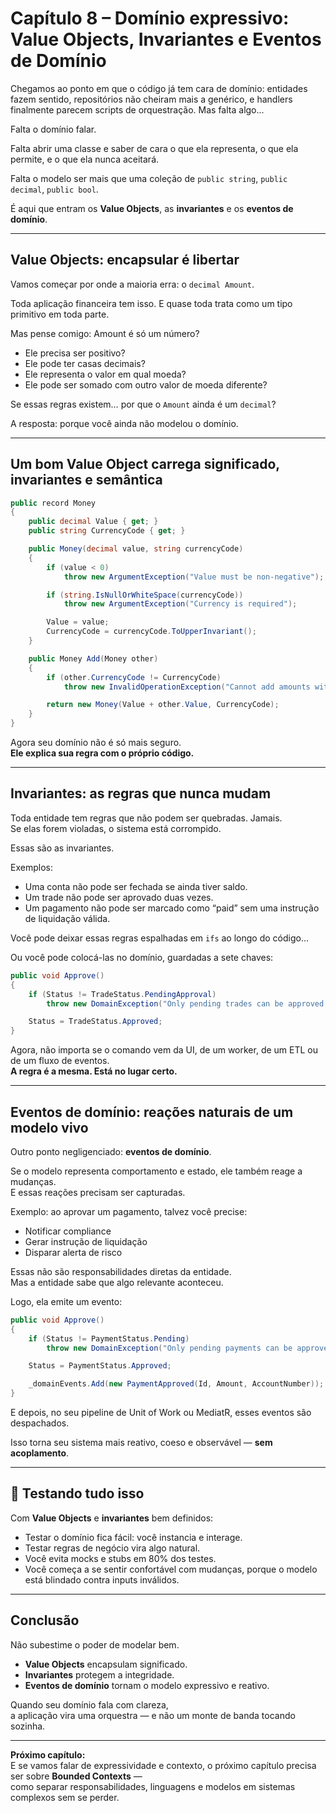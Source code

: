 # Capítulo 8 – Domínio expressivo: Value Objects, Invariantes e Eventos de Domínio

Chegamos ao ponto em que o código já tem cara de domínio: entidades fazem sentido, repositórios não cheiram mais a genérico, e handlers finalmente parecem scripts de orquestração. Mas falta algo...

Falta o domínio falar.

Falta abrir uma classe e saber de cara o que ela representa, o que ela permite, e o que ela nunca aceitará.

Falta o modelo ser mais que uma coleção de `public string`, `public decimal`, `public bool`.

É aqui que entram os **Value Objects**, as **invariantes** e os **eventos de domínio**.

---

## Value Objects: encapsular é libertar

Vamos começar por onde a maioria erra: o `decimal Amount`.

Toda aplicação financeira tem isso. E quase toda trata como um tipo primitivo em toda parte.

Mas pense comigo: Amount é só um número?

- Ele precisa ser positivo?
- Ele pode ter casas decimais?
- Ele representa o valor em qual moeda?
- Ele pode ser somado com outro valor de moeda diferente?

Se essas regras existem… por que o `Amount` ainda é um `decimal`?

A resposta: porque você ainda não modelou o domínio.

---

## Um bom Value Object carrega significado, invariantes e semântica

```csharp
public record Money
{
    public decimal Value { get; }
    public string CurrencyCode { get; }

    public Money(decimal value, string currencyCode)
    {
        if (value < 0)
            throw new ArgumentException("Value must be non-negative");

        if (string.IsNullOrWhiteSpace(currencyCode))
            throw new ArgumentException("Currency is required");

        Value = value;
        CurrencyCode = currencyCode.ToUpperInvariant();
    }

    public Money Add(Money other)
    {
        if (other.CurrencyCode != CurrencyCode)
            throw new InvalidOperationException("Cannot add amounts with different currencies");

        return new Money(Value + other.Value, CurrencyCode);
    }
}
```

Agora seu domínio não é só mais seguro.  
**Ele explica sua regra com o próprio código.**

---

## Invariantes: as regras que nunca mudam

Toda entidade tem regras que não podem ser quebradas. Jamais.  
Se elas forem violadas, o sistema está corrompido.

Essas são as invariantes.

Exemplos:

- Uma conta não pode ser fechada se ainda tiver saldo.
- Um trade não pode ser aprovado duas vezes.
- Um pagamento não pode ser marcado como “paid” sem uma instrução de liquidação válida.

Você pode deixar essas regras espalhadas em `ifs` ao longo do código...

Ou você pode colocá-las no domínio, guardadas a sete chaves:

```csharp
public void Approve()
{
    if (Status != TradeStatus.PendingApproval)
        throw new DomainException("Only pending trades can be approved.");

    Status = TradeStatus.Approved;
}
```

Agora, não importa se o comando vem da UI, de um worker, de um ETL ou de um fluxo de eventos.  
**A regra é a mesma. Está no lugar certo.**

---

## Eventos de domínio: reações naturais de um modelo vivo

Outro ponto negligenciado: **eventos de domínio**.

Se o modelo representa comportamento e estado, ele também reage a mudanças.  
E essas reações precisam ser capturadas.

Exemplo: ao aprovar um pagamento, talvez você precise:

- Notificar compliance
- Gerar instrução de liquidação
- Disparar alerta de risco

Essas não são responsabilidades diretas da entidade.  
Mas a entidade sabe que algo relevante aconteceu.

Logo, ela emite um evento:

```csharp
public void Approve()
{
    if (Status != PaymentStatus.Pending)
        throw new DomainException("Only pending payments can be approved.");

    Status = PaymentStatus.Approved;

    _domainEvents.Add(new PaymentApproved(Id, Amount, AccountNumber));
}
```

E depois, no seu pipeline de Unit of Work ou MediatR, esses eventos são despachados.

Isso torna seu sistema mais reativo, coeso e observável — **sem acoplamento**.

---

## 🧪 Testando tudo isso

Com **Value Objects** e **invariantes** bem definidos:

- Testar o domínio fica fácil: você instancia e interage.
- Testar regras de negócio vira algo natural.
- Você evita mocks e stubs em 80% dos testes.
- Você começa a se sentir confortável com mudanças, porque o modelo está blindado contra inputs inválidos.

---

## Conclusão

Não subestime o poder de modelar bem.

- **Value Objects** encapsulam significado.
- **Invariantes** protegem a integridade.
- **Eventos de domínio** tornam o modelo expressivo e reativo.

Quando seu domínio fala com clareza,  
a aplicação vira uma orquestra — e não um monte de banda tocando sozinha.

---

**Próximo capítulo:**  
E se vamos falar de expressividade e contexto, o próximo capítulo precisa ser sobre **Bounded Contexts** —  
como separar responsabilidades, linguagens e modelos em sistemas complexos sem se perder.
